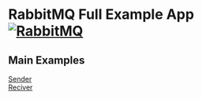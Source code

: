 # RabbitMQ Full Example App [![RabbitMQ](https://img.shields.io/badge/Rabbitmq-FF6600?style=for-the-badge&logo=rabbitmq&logoColor=white)](https://www.rabbitmq.com/)

## Main Examples
[Sender](https://github.com/ahmednageebmahmoud/Learn-By-Examples/tree/mainLearnRabbitMQ/tree/master/Sender) <br>
[Reciver](https://github.com/ahmednageebmahmoud/Learn-By-Examples/tree/mainLearnRabbitMQ/tree/master/Receiver)
